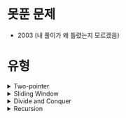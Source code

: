 # 못푼 문제
* 2003 (내 풀이가 왜 틀렸는지 모르겠음)

# 유형
<details>
<summary>Two-pointer</summary>
<ul>
<li>
  <a href="https://github.com/SEMINSEMINSEMIN/algorithm/tree/main/baekjoon/silver/2003">2003번</a>
</li>
</ul>
</details>
<details>
<summary>Sliding Window</summary>
<ul>
<li>
  <a href="https://github.com/SEMINSEMINSEMIN/algorithm/tree/main/baekjoon/silver/2559">2559번</a>
 </li>
</ul>
</details>
<details>
<summary>Divide and Conquer</summary>
<ul>
<li>
  <a href="/">4779번</a>
 </li>
</ul>
</details>
<details>
<summary>Recursion</summary>
<ul>
<li>
  <a href="/">4779번</a>
 </li>
</ul>
</details>
